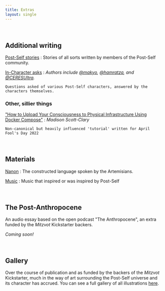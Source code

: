 ```yaml
---
title: Extras
layout: single
---
```


<style>
dd {
    margin-bottom: 1rem;
}
dd:after {
    content: '§';
    color: #ccc;
    display: block;
    width: 100%;
    text-align: center;
}
dd:last-of-type:after {
    display: none;
}
dd p {
    font-size: 16pt;
    text-indent: 0;
    margin-top: 0.5rem;
}
dd p:first-of-type {
    font-size: 18pt;
}
h2 {
    margin-top: 4rem;
}
</style>

## Additional writing

[Post-Self stories](/stories)
:   Stories of all sorts written by members of the Post-Self community.

[In-Character asks](ic-asks)
:   *Authors include [@makyo](https://cohost.org/makyo), [@hamratza](https://cohost.org/hamratza), and [@CERESUltra](https://cohost.org/CERESUltra).*

    Questions asked of various Post-Self characters, answered by the characters themselves. 

### Other, sillier things

["How to Upload Your Consciousness to Physical Infrastructure Using Docker Compose"](https://www.digitalocean.com/community/tutorials/how-to-upload-your-consciousness-to-physical-infrastructure-using-docker-compose) 
:   *Madison Scott-Clary*

    Non-canonical but heavily influenced 'tutorial' written for April Fool's Day 2022 

## Materials

[Nanon](nanon)
:   The constructed language spoken by the Artemisians.

[Music](music)
:   Music that inspired or was inspired by Post-Self


## The Post-Anthropocene

An audio essay based on the open podcast "The Anthropocene", an extra funded by the *Mitzvot* Kickstarter backers.

*Coming soon!*

## Gallery

Over the course of publication and as funded by the backers of the *Mitzvot* Kickstarter, much in the way of art surrounding the Post-Self universe and its character has accrued. You can see a full gallery of all illustrations [here](/gallery).
